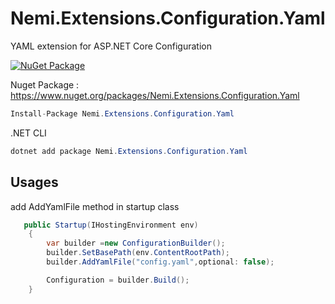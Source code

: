 # Nemi.Extensions.Configuration.Yaml
YAML extension for ASP.NET Core Configuration

[![NuGet Package](https://img.shields.io/nuget/v/Nemi.Extensions.Configuration.Yaml.svg)](https://www.nuget.org/packages/Nemi.Extensions.Configuration.Yaml/)

Nuget Package :  https://www.nuget.org/packages/Nemi.Extensions.Configuration.Yaml
```csharp
Install-Package Nemi.Extensions.Configuration.Yaml
```
.NET CLI
```csharp
dotnet add package Nemi.Extensions.Configuration.Yaml
```

## Usages

add AddYamlFile method in startup class

```csharp
   public Startup(IHostingEnvironment env)
	{
		var builder =new ConfigurationBuilder();
		builder.SetBasePath(env.ContentRootPath);
		builder.AddYamlFile("config.yaml",optional: false);

		Configuration = builder.Build();
	}
```
